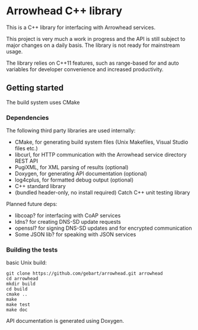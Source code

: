 # Arrowhead C++ library

This is a C++ library for interfacing with Arrowhead services.


This project is very much a work in progress and the API is still subject to
major changes on a daily basis. The library is not ready for mainstream usage.

The library relies on C++11 features, such as range-based for and auto variables
for developer convenience and increased productivity.

## Getting started

The build system uses CMake

### Dependencies

The following third party libraries are used internally:

 - CMake, for generating build system files (Unix Makefiles, Visual Studio files etc.)
 - libcurl, for HTTP communication with the Arrowhead service directory REST API
 - PugiXML, for XML parsing of results (optional)
 - Doxygen, for generating API documentation (optional)
 - log4cplus, for formatted debug output (optional)
 - C++ standard library
 - (bundled header-only, no install required) Catch C++ unit testing library

Planned future deps:

 - libcoap? for interfacing with CoAP services
 - ldns? for creating DNS-SD update requests
 - openssl? for signing DNS-SD updates and for encrypted communication
 - Some JSON lib? for speaking with JSON services

### Building the tests

basic Unix build:

    git clone https://github.com/gebart/arrowhead.git arrowhead
    cd arrowhead
    mkdir build
    cd build
    cmake ..
    make
    make test
    make doc

API documentation is generated using Doxygen.
